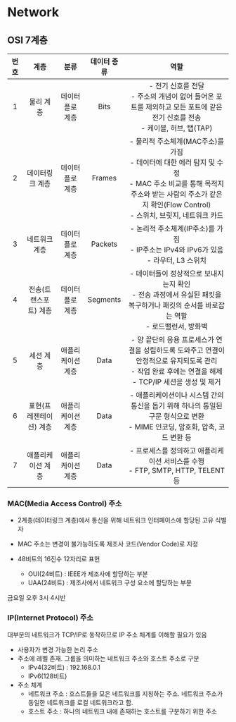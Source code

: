 # Network

## OSI 7계층

| **번호** |        **계층**         |     **분류**      | **데이터 종류** |                           **역할**                           |
| :------: | :---------------------: | :---------------: | :-------------: | :----------------------------------------------------------: |
|    1     |        물리 계층        | 데이터 플로 계층  |      Bits       | - 전기 신호를 전달<br/>- 주소의 개념이 없어 들어온 포트를 제외하고 모든 포트에 같은 전기 신호를 전송<br/>- 케이블, 허브, 탭(TAP) |
|    2     |     데이터링크 계층     | 데이터 플로 계층  |     Frames      | - 물리적 주소체계(MAC주소)를 가짐<br/>- 데이터에 대한 에러 탐지 및 수정<br/>- MAC 주소 비교를 통해 목적지 주소와 받는 사람의 주소가 같은지 확인(Flow Control)<br/>- 스위치, 브릿지, 네트워크 카드 |
|    3     |      네트워크 계층      | 데이터 플로 계층  |     Packets     | - 논리적 주소체계(IP주소)를 가짐<br/>- IP주소는 IPv4와 IPv6가 있음<br/>- 라우터, L3 스위치 |
|    4     |  전송(트랜스포트) 계층  | 데이터 플로 계층  |    Segments     | - 데이터들이 정상적으로 보내지는지 확인<br/>- 전송 과정에서 유실된 패킷을 복구하거나 패킷의 순서를 바로잡는 역할<br/>- 로드밸런서, 방화벽 |
|    5     |        세션 계층        | 애플리케이션 계층 |      Data       | - 양 끝단의 응용 프로세스가 연결을 성립하도록 도와주고 연결이 안정적으로 유지되도록 관리<br/>- 작업 완료 후에는 연결을 해제<br/>- TCP/IP 세션을 생성 및 제거 |
|    6     | 표현(프레젠테이션) 계층 | 애플리케이션 계층 |      Data       | - 애플리케이션이나 시스템 간의 통신을 돕기 위해 하나의 통일된 구문 형식으로 변환<br/>- MIME 인코딩, 암호화, 압축, 코드 변환 등 |
|    7     |    애플리케이션 계층    | 애플리케이션 계층 |      Data       | - 프로세스를 정의하고 애플리케이션 서비스를 수행<br/>- FTP, SMTP, HTTP, TELENT 등 |



### MAC(Media Access Control) 주소

- 2계층(데이터링크 계층)에서 통신을 위해 네트워크 인터페이스에 할당된 고유 식별자

- MAC 주소는 변경이 불가능하도록 제조사 코드(Vendor Code)로 지정
- 48비트의 16진수 12자리로 표현
  - OUI(24비트) : IEEE가 제조사에 할당하는 부분
  - UAA(24비트) : 제조사에서 네트워크 구성 요소에 할당하는 부분

금요일 오후 3시 4시반

### IP(Internet Protocol) 주소

대부분의 네트워크가 TCP/IP로 동작하므로 IP 주소 체계를 이해할 필요가 있음

- 사용자가 변경 가능한 논리 주소
- 주소에 레벨 존재. 그룹을 의미하는 네트워크 주소와 호스트 주소로 구분
  - IPv4(32비트) : 192.168.0.1
  - IPv6(128비트)
- 주소 체계
  - 네트워크 주소 : 호스트들을 모은 네트워크를 지칭하는 주소. 네트워크 주소가 동일한 네트워크를 로컬 네트워크라고 함.
  - 호스트 주소 : 하나의 네트워크 내에 존재하는 호스트를 구분하기 위한 주소